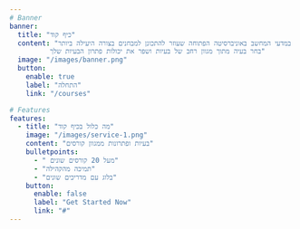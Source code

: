 ```yaml
---
# Banner
banner:
  title: "כיף קוד"
  content: "כיף קוד הוא פלטפורמה לתרגול בעיות במדעי המחשב באוניברסיטה הפתוחה שעוזר להתכונן למבחנים בצורה היעילה ביותר.
          בחר בעיה מתוך מגוון רחב של בעיות ושפר את יכולות פתרון הבעיות שלך"
  image: "/images/banner.png"
  button:
    enable: true
    label: "התחלה"
    link: "/courses"

# Features
features:
  - title: "מה כלול בכיף קוד"
    image: "/images/service-1.png"
    content: "בעיות ופתרונות ממגוון קורסים"
    bulletpoints:
      - " מעל 20 קורסים שונים"
      - "תמיכה מהקהילה"
      - "בלוג עם מדריכים שונים"
    button:
      enable: false
      label: "Get Started Now"
      link: "#"
---
```

